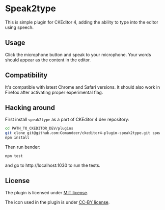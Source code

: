 # Speak2type

This is simple plugin for CKEditor 4, adding the ability to type into the editor using speech.

## Usage

Click the microphone button and speak to your microphone. Your words should appear as the content in the editor.

## Compatibility

It's compatible with latest Chrome and Safari versions. It should also work in Firefox after activating proper experimental flag.

## Hacking around

First install `speak2type` as a part of CKEditor 4 dev repository:

```bash
cd PATH_TO_CKEDITOR_DEV/plugins
git clone git@github.com:Comandeer/ckeditor4-plugin-speak2type.git speak2type
npm install
```

Then run bender:

```bash
npm test
```

and go to http://localhost:1030 to run the tests.

## License

The plugin is licensed under [MIT license](https://opensource.org/licenses/MIT).

The icon used in the plugin is under [CC-BY license](https://creativecommons.org/licenses/by/4.0/legalcode).
